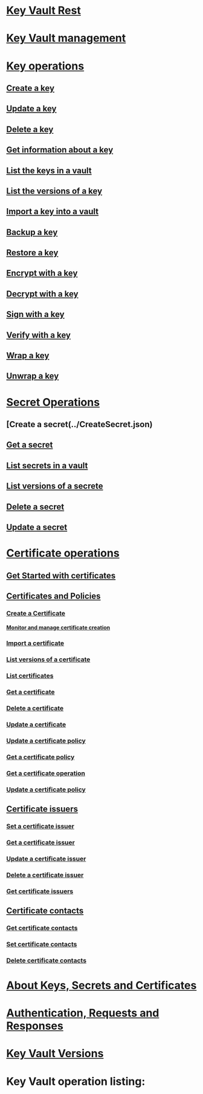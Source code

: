 # [Key Vault Rest](akv-top-toc-intro.md)
# [Key Vault management](../../api-ref/keyvault/Vaults.json)
# [Key operations](key-operations.md)
## [Create a key](../CreateKey.json)
## [Update a key](../UpdateKey.json)
## [Delete a key](../DeleteKey.json)
## [Get information about a key](../GetKey.json)
## [List the keys in a vault](../GetKeys.json)
## [List the versions of a key](../GetKeyVersions.json)
## [Import a key into a vault](../ImportKey.json)
## [Backup a key](../BackupKey.json)
## [Restore a key](../Key.json)
## [Encrypt with a key](../encrypt.json)
## [Decrypt with a key](../decrypt.json)
## [Sign with a key](../sign.json)
## [Verify with a key](../verify.json)
## [Wrap a key](../wrapKey.json)
## [Unwrap a key](../unwrapKey.json)
# [Secret Operations](secret-operations.md)
## [Create a secret(../CreateSecret.json)
## [Get a secret](../GetSecret.json)
## [List secrets in a vault](../GetSecrets.json)
## [List versions of a secrete](../GetSecretVersion.json)
## [Delete a secret](../DeleteSecret.json)
## [Update a secret](../UpdateSecret.json)
# [Certificate operations](certificate-operations.md)
## [Get Started with certificates](certificate-scenarios.md)
## [Certificates and Policies](certificates-and-policies.md)
### [Create a Certificate](create-a-certificate.md)
#### [Monitor and manage certificate creation](create-certificate-scenarios.md)
### [Import a certificate](../ImportCertifcate.md)
### [List versions of a certificate](../GetCertificateVersions.json)
### [List certificates](../GetCertificates.json)
### [Get a certificate](../GetCertificate.json)
### [Delete a certificate](../DeleteCertificate.json)
### [Update a certificate](../UpdateCertificate.json)
### [Update a certificate policy](../UpdateCertificatePolicy.json)
### [Get a certificate policy](../GetCertificatePolicy.json)
### [Get a certificate operation](../GetCertificateOperation.json)
### [Update a certificate policy](../UpdateCertificatePolicy.json) 
## [Certificate issuers](certificate-issuers.md)
### [Set a certificate issuer](../SetCertificateIssuer.json)
### [Get a certificate issuer](../GetCertificateIssuer.json)
### [Update a certificate issuer](../UpdateCertificateIssuer.json)
### [Delete a certificate issuer](../DeleteCertificateIssuer.json)
### [Get certificate issuers](../GetCertificateIssuers.json)
## [Certificate contacts](certificate-contacts.md)
### [Get certificate contacts](../GetCertificateContacts.json)
### [Set certificate contacts](../SetCertificateContacts.json)
### [Delete certificate contacts](../DeleteCertificateContacts.json)
# [About Keys, Secrets and Certificates](about-keys--secrets-and-certificates.md)
# [Authentication, Requests and Responses](authentication--requests-and-responses.md)
# [Key Vault Versions](key-vault-versions.md)
# Key Vault operation listing:
